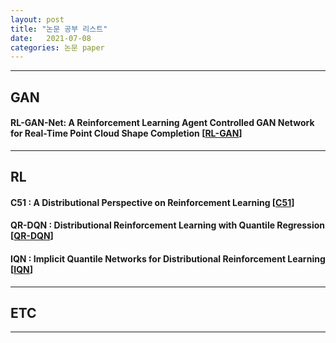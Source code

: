 ```yaml
---
layout: post
title: "논문 공부 리스트" 
date:   2021-07-08
categories: 논문 paper
---
```

---
## GAN
#### RL-GAN-Net: A Reinforcement Learning Agent Controlled GAN Network for Real-Time Point Cloud Shape Completion [[RL-GAN]]
---
## RL
#### C51 : A Distributional Perspective on Reinforcement Learning [[C51]]
#### QR-DQN : Distributional Reinforcement Learning with Quantile Regression [[QR-DQN]]
#### IQN : Implicit Quantile Networks for Distributional Reinforcement Learning [[IQN]]
---
## ETC
---

[RL-GAN]: https://arxiv.org/abs/1904.12304
[IQN]: https://arxiv.org/abs/1806.06923
[QR-DQN]: https://arxiv.org/abs/1710.10044
[C51]: https://arxiv.org/abs/1707.06887
